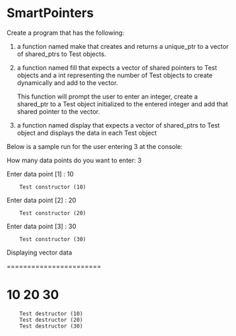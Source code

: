 # SmartPointers

Create a program that has the following:

1. a function named make that creates and returns a unique_ptr to a vector of shared_ptrs to Test objects. 

2. a function named fill that expects a vector of shared pointers to Test objects and a int
   representing the number of Test objects to create dynamically and add to the vector.
   
   This function will prompt the user to enter an integer, create a shared_ptr to a Test object 
   initialized to the entered integer and add that shared pointer to the vector.
   
3. a function named display that expects a vector of shared_ptrs to Test object and displays the
   data in each Test object

    
Below is a sample run for the user entering 3 at the console:
    
How many data points do you want to enter: 3

Enter data point [1] : 10

        Test constructor (10)

Enter data point [2] : 20

        Test constructor (20)

Enter data point [3] : 30

        Test constructor (30)

Displaying vector data

=======================

10
20
30
=======================

        Test destructor (10)
        Test destructor (20)
        Test destructor (30)
